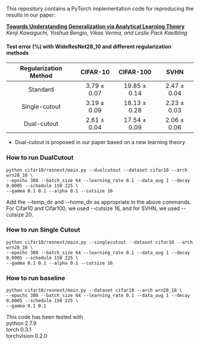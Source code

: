 This repository contains a PyTorch implementation code for reproducing the results in our paper:

**[Towards Understanding Generalization via Analytical Learning Theory](http://www.mit.edu/~kawaguch/publications/alt.pdf)** \
*Kenji Kawaguchi, Yoshua Bengio, Vikas Verma, and Leslie Pack Kaelbling*


#### Test error (\%) with WideResNet28_10 and different regularization methods
|    Regularization Method    | CIFAR-10 |  CIFAR-100 |  SVHN  |
|:----------:|:--------------:|:--------------:|:------:|
| Standard   | 3.79  ±  0.07  |  19.85  ±  0.14   |  2.47 ± 0.04|
| Single-cutout  | 3.19 ± 0.09 | 18.13 ± 0.28  | 2.23  ± 0.03 |
| Dual-cutout  |  2.61 ± 0.04 |  17.54    ±  0.09    | 2.06  ± 0.06|

* Dual-cutout is proposed in our paper based on a new learning theory.




### How to run DualCutout
```
python cifar10/resnext/main.py --dualcutout --dataset cifar10 --arch wrn28_10 \
--epochs 300 --batch_size 64 --learning_rate 0.1 --data_aug 1 --decay 0.0005 --schedule 150 225 \
--gamma 0.1 0.1 --alpha 0.1 --cutsize 16
```
Add the --temp_dir and --home_dir as appropriate in the above commands. For Cifar10 and Cifar100, we used --cutsize 16, and for SVHN, we used --cutsize 20.

### How to run Single Cutout
```
python cifar10/resnext/main.py --singlecutout --dataset cifar10 --arch wrn28_10 \
--epochs 300 --batch_size 64 --learning_rate 0.1 --data_aug 1 --decay 0.0005 --schedule 150 225 \
--gamma 0.1 0.1 --alpha 0.1 --cutsize 16
```
### How to run baseline
```
python cifar10/resnext/main.py --dataset cifar10 --arch wrn28_10 \
--epochs 300 --batch_size 64 --learning_rate 0.1 --data_aug 1 --decay 0.0005 --schedule 150 225 \
--gamma 0.1 0.1
```

This code has been tested with  
python 2.7.9  
torch 0.3.1  
torchvision 0.2.0
